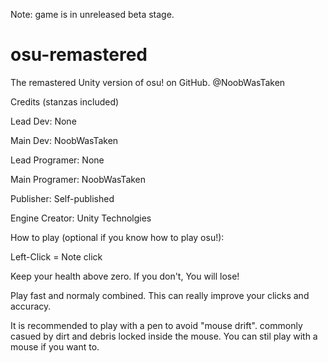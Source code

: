 Note: game is in unreleased beta stage.

# osu-remastered
The remastered Unity version of osu! on GitHub.
@NoobWasTaken

Credits (stanzas included)

Lead Dev: None

Main Dev: NoobWasTaken

Lead Programer: None

Main Programer: NoobWasTaken

Publisher: Self-published

Engine Creator: Unity Technolgies



How to play (optional if you know how to play osu!):

Left-Click = Note click

Keep your health above zero. If you don't, You will lose!

Play fast and normaly combined. This can really improve your clicks and accuracy.

It is recommended to play with a pen to avoid "mouse drift". commonly casued by dirt and debris locked inside the mouse. You can stil play with a mouse if you want to.
